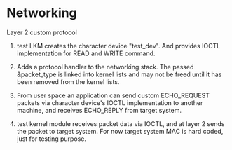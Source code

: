 # Networking
Layer 2 custom protocol

1. test LKM creates the character device "test_dev".
And provides IOCTL implementation for READ and WRITE command.

2. Adds a protocol handler to the networking stack. The passed &packet_type
is linked into kernel lists and may not be freed until it has been
removed from the kernel lists.

3. From user space an application can send custom ECHO_REQUEST packets
via character device's IOCTL implementation to another machine, 
and receives ECHO_REPLY from target system.

4. test kernel module receives packet data via IOCTL, and at layer 2 sends
the packet to target system. For now target system MAC is hard coded, just
for testing purpose.
